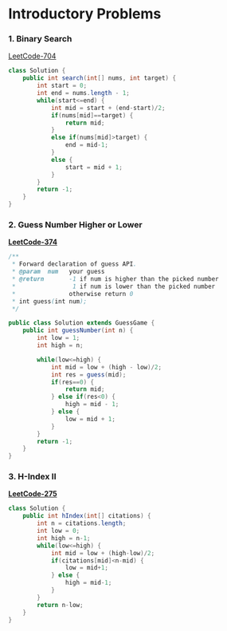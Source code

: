 # Introductory Problems

### 1. Binary Search
<a href="https://leetcode.com/problems/binary-search/" target="_blank">LeetCode-704</a>
```java
class Solution {
    public int search(int[] nums, int target) {
        int start = 0;
        int end = nums.length - 1;
        while(start<=end) {
            int mid = start + (end-start)/2;
            if(nums[mid]==target) {
                return mid;
            }
            else if(nums[mid]>target) {
                end = mid-1;
            } 
            else {
                start = mid + 1;
            }
        }
        return -1;
    }
}
```

### 2. Guess Number Higher or Lower
[**LeetCode-374**](https://leetcode.com/problems/guess-number-higher-or-lower/description/)
```java
/** 
 * Forward declaration of guess API.
 * @param  num   your guess
 * @return 	     -1 if num is higher than the picked number
 *			      1 if num is lower than the picked number
 *               otherwise return 0
 * int guess(int num);
 */

public class Solution extends GuessGame {
    public int guessNumber(int n) {
        int low = 1;
        int high = n;

        while(low<=high) {
            int mid = low + (high - low)/2;
            int res = guess(mid);
            if(res==0) {
                return mid;
            } else if(res<0) {
                high = mid - 1;
            } else {
                low = mid + 1;
            }
        }
        return -1;
    }
}
```
### 3. H-Index II
[**LeetCode-275**](https://leetcode.com/problems/h-index-ii/description/)
```java
class Solution {
    public int hIndex(int[] citations) {
        int n = citations.length;
        int low = 0;
        int high = n-1;
        while(low<=high) {
            int mid = low + (high-low)/2;
            if(citations[mid]<n-mid) {
                low = mid+1;
            } else {
                high = mid-1;
            }
        }
        return n-low;
    }
}
```
